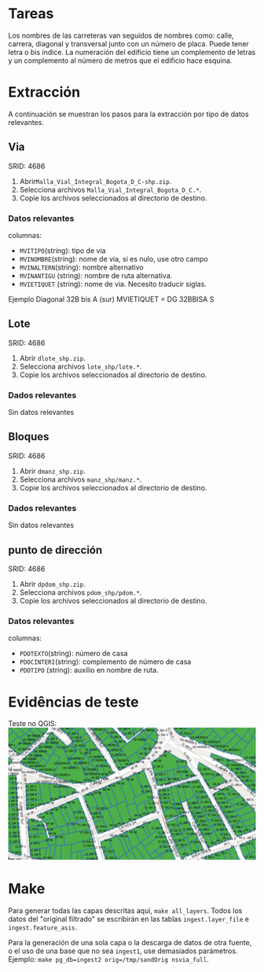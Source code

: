 # Tareas
  
Los nombres de las carreteras van seguidos de nombres como: calle, carrera, diagonal y transversal junto con un número de placa. Puede tener letra o bis índice. 
La numeración del edificio tiene un complemento de letras y un complemento al número de metros que el edificio hace esquina.
# Extracción
A continuación se muestran los pasos para la extracción por tipo de datos relevantes.
## Via
SRID:  4686
1. Abrir`Malla_Vial_Integral_Bogota_D_C-shp.zip`.
2. Selecciona archivos `Malla_Vial_Integral_Bogota_D_C.*`.
3. Copie los archivos seleccionados al directorio de destino.
### Datos relevantes
columnas:
* `MVITIPO`(string):  tipo de via
* `MVINOMBRE`(string):  nome de via, si es nulo, use otro campo
* `MVINALTERN`(string): nombre alternativo
* `MVINANTIGU` (string): nombre de ruta alternativa.
* `MVIETIQUET` (string): nome de via. Necesito traducir siglas.

Ejemplo Diagonal 32B bis A (sur)
MVIETIQUET = DG 32BBISA S

## Lote
SRID: 4686
1. Abrir `dlote_shp.zip`.
2. Selecciona archivos `lote_shp/lote.*`.
3. Copie los archivos seleccionados al directorio de destino.

### Dados relevantes
Sin datos relevantes

## Bloques
SRID: 4686
1. Abrir `dmanz_shp.zip`.
2. Selecciona archivos `manz_shp/manz.*`.
3. Copie los archivos seleccionados al directorio de destino.

### Dados relevantes
Sin datos relevantes

## punto de dirección
SRID: 4686
1. Abrir `dpdom_shp.zip`.
2. Selecciona archivos `pdom_shp/pdom.*`.
3. Copie los archivos seleccionados al directorio de destino.

### Datos relevantes
columnas:
* `PDOTEXTO`(string):  número de casa
* `PDOCINTERI`(string):  complemento de número de casa
* `PDOTIPO` (string): auxilio en nombre de ruta.

# Evidências de teste
Teste no QGIS:
![](qgis.png)

# Make

Para generar todas las capas descritas aquí, `make all_layers`. Todos los datos del "original filtrado" se escribirán en las tablas `ingest.layer_file` e` ingest.feature_asis`.

Para la generación de una sola capa o la descarga de datos de otra fuente, o el uso de una base que no sea `ingest1`, use demasiados parámetros. Ejemplo: `make pg_db=ingest2 orig=/tmp/sandOrig nsvia_full`.

